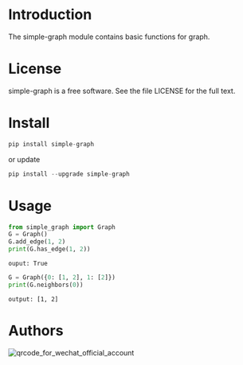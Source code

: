 # Introduction

The simple-graph module contains basic functions for graph.

# License

simple-graph is a free software. See the file LICENSE for the full text.

# Install
```python
pip install simple-graph
```
or update
```python
pip install --upgrade simple-graph
```

# Usage
```python
from simple_graph import Graph
G = Graph()
G.add_edge(1, 2)
print(G.has_edge(1, 2))
```
```shell
ouput: True
```

```python
G = Graph({0: [1, 2], 1: [2]})
print(G.neighbors(0))
```

```shell
output: [1, 2]
```

# Authors

![qrcode_for_wechat_official_account](https://wx3.sinaimg.cn/mw1024/bdb7558bly1gjo23b3jrmj207607674r.jpg)

